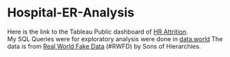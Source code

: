 # Hospital-ER-Analysis
Here is the link to the Tableau Public dashboard of [HR Attrition](https://public.tableau.com/views/HospitalERActivity/Dashboard1?:language=en-US&:display_count=n&:origin=viz_share_link).  
My SQL Queries were for exploratory analysis were done in [data.world](https://data.world/staryu/hospital-er-data-analysis)
The data is from [Real World Fake Data](https://public.tableau.com/views/wip2_16578688943180/Dashboard1?:language=en-US&:display_count=n&:origin=viz_share_link) (#RWFD) by Sons of Hierarchies.
